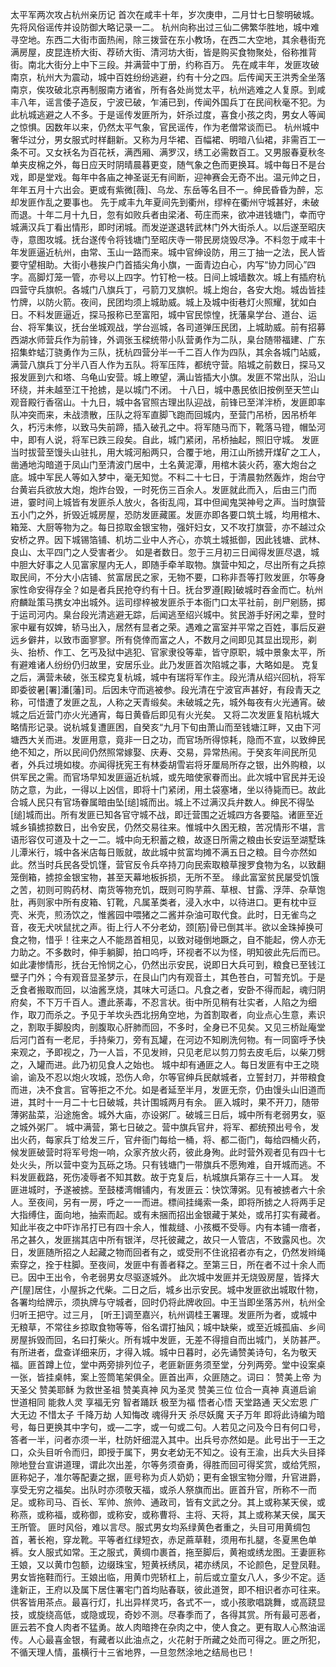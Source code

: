 太平军两次攻占杭州亲历记
    首次在咸丰十年，岁次庚申，二月廿七日黎明破城。先将风俗谣传并设防御大略记录一二。
    杭州向称出过三仙二佛繁华胜地，城中难寻空地。东西二大街市面热闹，除三拨营在东小教场，在西二大空地，其余巷街充满房屋，皮昆连桥大街、荐硚大街、清河坊大街，皆是购买食物聚处，俗称推背街。南北大街分上中下三段。并满营中丁册，约称百万。
    先在咸丰年，发匪攻破南京，杭州大为震动，城中百姓纷纷逃避，约有十分之四。后传闻天王洪秀全坐落南京，俟攻破北京再制服南方诸省，所有各处尚觉太平，杭州逃难之人复原。到咸丰八年，谣言倭子造反，宁波已破，乍浦已到，传闻外国兵丁在民间秋毫不犯。为此杭城逃避之人不多。于是谣传发匪所为，奸杀过度，喜食小孩之肉，男女人等闻之惊惧。因数年以来，仍然太平气象，官民谣传，作为老僧常谈而已。
    杭州城中奢华过分，男女服式时样翻新。又称为月华裙、百幅裙、明暗八仙裙，非需百工一条不可。又女袄名为百花袄，满西厢、满罗汉，绣工必需数百工。又男服春夏秋冬单夹皮棉之外，每日应天时阴晴晨暮更变，随气象之色而更换耳。城中每日不是台戏，即是堂戏。每年中各庙之神圣诞无有间断，迎神赛会无奇不出。温元帅之日，年年五月十六出会。更或有紫微[薇]、乌龙、东岳等名目不一。绅民昏昏为醉，忘却发匪作乱之要事也。
    先于咸丰九年夏间先到衢州，缪梓在衢州守城甚好，未破而退。十年二月十九日，忽有如败兵者由梁渚、苟庄而来，欲冲进钱塘门，幸而守城满汉兵丁看出情形，即时闭城。而发逆遂退转武林门外大街杀人。以后遂至昭庆寺，意图攻城。抚台遂传令将钱塘门至昭庆寺一带民房烧毁尽净。不料忽于咸丰十年发匪逼近杭州，由常、玉山一路而来。城中官绅设防，用三丁抽一之法，民人皆要守望相助。大街小巷挨户门首插尖角小旗，一面青边白心，内写“协力同心”四字。高脚灯笼一管，亦号以上四字。竹钉枪一枝。日间上城墙数次。城上有插府杭四营守兵旗帜。各城门八旗兵丁，弓箭刀叉旗帜。城上炮台，各安大炮。城齿皆挂竹牌，以防火箭。夜间，民团均须上城助威。城上及城中街巷灯火照耀，犹如白日。不料发匪逼近，探马报称已至富阳，城中官民惊惶，抚藩臬学台、道台、运台、将军集议，抚台坐城观战，学台巡城，各司道弹压民团，上城助威。前有招募西湖水师营兵作为前锋，外调张玉樑统带小队营勇作为二队，臬台随带福建、广东招集蚱蜢汀骁勇作为三队，抚杭四营分半一千二百人作为四队，其余各城门站威，满营八旗兵丁分半八百人作为五队。将军压阵，都统守营。陷城之前数日，探马又报发匪到六和塔、乌龟山安营。城上暸望，满山皆插大小旗。发匪不常出队，沿山环绕，并未越至江干抢掳，是以城门不闭。
    十八日，城中愚民依旧按例至天竺山观音殿行香宿山。十九日，城中各官照古理出队迎战，前锋已至洋泮桥，发匪即率队冲突而来，未战溃散，压队之将军直脚飞跑而回城内，至营门吊桥，因吊桥年久，朽污未修，以致马失前蹄，插入破孔之中。将军随马而下，靴落马镫，帽坠河中，即有人说，将军已跌三段矣。自此，城门紧闭，吊桥抽起，照旧守城。
    发匪当时拔营至馒头山驻扎，用大城河船两只，合覆于地，用江山所掳开煤矿之工人，凿通地沟暗道于凤山门至清波门居中，土名黄泥潭，用棺木装火药，塞大炮台之底。城中军民人等如入梦中，毫无知觉。不料二十七日，于清晨勃然轰炸，炮台守台黄岩兵欲放大炮，炮炸台毁，一时死伤三百余人。发匪就此而入，后由三门而进，霎时间上城皆有发匪杀人放火，各街乱闯，耳中但闻鬼哭神号之声。当时旗营五小门之外，折毁近城房屋，恐防发匪藏匿。发匪亦即各要口筑土城，均用棺木、箱笼、大厨等物为之。每日掠取金银宝物，强奸妇女，又不攻打旗营，亦不越过众安桥之界。因下城锡箔铺、机坊二业中人齐心，亦筑土城抵御，因此钱塘、武林、良山、太平四门之人受害者少。
    如是者数日。忽于三月初三日闻得发匪尽退，城中胆大好事之人见富家屋内无人，即随手牵羊取物。旗营中知之，尽出所有之兵掠取民间，不分大小店铺、贫富居民之家，无物不要，口称非吾等打败发匪，尔等身家性命安得存全？如是者兵民抢夺约有十日。抚台罗遵[殿]破城时吞金而亡。杭州府麟趾策马携女冲出城外。运司缪梓被发匪杀于本衙门口太平社前，剖尸剜肠，掷于运司河内。臬台段光清逃避无踪，后闻逃至绍兴城中。贫民游手好闲之辈，登时家中雇有奴婢，轿马出入，居然有显者之荣。遇难之富室并平常之百姓，事后反避远乡僻井，以致市面寥寥。所有侥倖而富之人，不数月之间即见其显出现形，剃头、抬桥、作工、乞丐及狱中逃犯、官家隶役等辈，皆守原职，城中景象太平，所有避难诸人纷纷仍归故里，安居乐业。此乃发匪首次陷城之事，大略如是。
    克复之后，满营未破，张玉樑克复杭城，城中有瑞将军作主。段光清从绍兴回杭，将军即委彼暑[署]潘[藩]司。后因未守而逃被参。段光清在宁波官声甚好，有段青天之称，可惜遭了发匪之乱，人称之天青缎矣。未破城之先，城外每夜有火光通宵。破城之后近营门亦火光通宵，每日黄昏后即见有火光矣。
    又将二次发匪复陷杭城大略情形记录。说杭城复遭匪困，自癸亥“九月下旬由萧山而至钱塘江畔，又由下河塘西大关而进。发匪用意，竟非一日之功，而官场所得惊耗，隐而不宣，以致绅民绝不知之，所以民间仍然照常嫁娶、庆寿、交易，异常热闹。于癸亥年间民所见者，外兵过境如梭。亦闻得抚宪王有林委胡雪岩将牙厘局所存之银，出外购粮，以供军民之需。而官场早知发匪逼近杭城，或先暗使家眷而出。此次城中官民并无设防之意，为此，一得以上凶信，即将十门紧闭，用土袋塞堵，坐以待毙而已。故此合城人民只有官场眷属暗由坠[缒]城而出。城上不过满汉兵弁数人。绅民不得坠[缒]城而出。所有发匪已知各官守城不战，即迁营围之近城四方各要隘。诸匪至近城乡镇掳掠数日，出令安民，仍然交易往来。惟城中久困无粮，苦况情形不堪，言语形容仅可道及十之一二。城中向无积蓄之粮，故逐日所需之粮由长安运至湖墅珠儿潭米行，城中各米店每日贩就，故此城中贫富均摊不满五日之粮。目今亦然如此。然当时兵民各受饥馑，营官反令兵卒持刀向民索取粮草搜罗食物为名，以致翻笼倒箱，掳掠金银宝物，甚至天幕地板拆损，无所不至。
    缘此富室贫民屡受饥饿之苦，初则可购药材、南货等物充饥，既则可购芋蔴、草根、甘露、浮萍、杂草饱肚，再则家中所有皮箱、钉靴，凡属革类者，浸入水中，以待进口。更有枕中豆壳、米壳，煎汤饮之，惟酱园中喂猪之二酱并杂油可取代食。此时，日无雀鸟之音，夜无犬吠鼠扰之声。街上行人不分老幼，颈[筋]骨已倒其半。欲以金珠掉换可食之物，惜乎！往来之人不能昂首相见，以致对碰倒地蹶之，自不能起，傍人亦无力助之。不多数时，伸手躺脚，拍口呜呼，环视者不以为怪，明知彼此先后而已。
    如此凄惨情形，抚台无怜悯之心，仍然出示安民，说即日大兵可到，粮食已至钱江壁子门外；今有观音显圣梦示，在艮山门内有观音土，其色苍白，可暂充饥。于是乏食者搬取而回，以油酱烹烧，其味大可适口。凡食之者，安卧不得而起，魂归阴府矣，不下万千百人。遭此荼毒，不忍言状。街中所见稍有壮实者，人陷之为细作，取刀而杀之。予见于羊坎头西北拐角空地，为首割取者，向业点心生意，素识之，割取手脚股肉，剖腹取心肝肺而回，不多时，全身已不见矣。又见三桥趾庵堂后河门首有一老尼，手持柴刀，旁有瓦罐，在河边不知刷洗何物。有一同窗呼予快来观之，予即视之，乃一人旨，不见发辫，只见老尼以剪刀剪去皮毛后，以柴刀劈之，入罐而进。此乃初见食人之始也。
    城中却有通匪之人。每日发匪有中王之晓谕，谕及不忍以炮火攻城，恐伤人命，尔等官绅兵民献城者，立誓封刀，并带粮食而进，决不食言。官等拒之不允。如是者延至半月，发匪无奈，仍由馒头山旧道而进，其时十一月二十七日破城，共计围城两月有余。
    匪入城时，果不开刀，随带薄粥盐菜，沿途施舍。城外大庙，亦设粥厂。破城三日后，城中所有老弱男女，驱之城外粥厂。
    城中满营，第七日破之。营中旗兵官弁，将军、都统预出号令，发出火药，每家兵丁给发三斤，官弁衙门每给一桶，将、都二衙门，每给四桶火药，候发匪破营时将军号炮一响，众家齐放火药，彼此身殉。此时营外观者见有四十七处火头，所以营中变为瓦砾之场。只有钱塘门一带旗兵不愿殉难，自开城而逃。不料发匪截路，死伤凌辱者不知其数。故于克复后，杭城旗兵第存三十一人耳。
    发匪进城时，予遂被掳。至鼓楼湾帽铺内，有发匪云：快饮薄粥。见有被掳者六十余人。至夜间，另有一房，呼之一一而进。標间挂绳索一条，即将所掳之人将两手足大指缚住，面向地，抽索而起。或有未捆而招出金银藏于某处，或吊打实有藏者。知此半夜之中吓诈吊打已有四十余人，惟裁缝、小孩概不受辱。内有本铺一瘖者，吊之甚久，发匪揣其店中所有银洋，尽托彼藏之，故只一人管店，不致露风也。次日，发匪随所招之人起藏之物而回者有之，或受刑不住讹招者亦有之，仍然发辫绳索穿之，拴于柱脚。至夜间，发匪中有善者释之。至第三日，所在者不过十余人而已。因中王出令，令老弱男女尽驱逐城外。
    此次城中发匪并无烧毁房屋，皆择大产[屋]居住，小屋拆之代柴。二日之后，城乡出示安民。城中发匪欲出城取什物，各署均给牌示，须执牌与守城者，回时仍将此牌收回。中王当即坐落苏州，杭州全归听王把守。过三月，  [听王]调至嘉兴，杭州调桂王署理。发匪所为者，或城中无粮草，不常往乡掠取食物等等，俗名谓打抽风；城中缺柴，或至近城孤庙、乡间房屋拆毁而回，名曰打柴火。所有城中发匪，无差不得擅自而出城门，关防甚严。有所进者，盘查详细来历，才得入城。城中日暮时，必先诵赞美诗句，名为敬天福。匪首蹲上位，堂中两旁排列位子，老匪新匪务须至堂，分列两旁。堂中设案桌一张，皆挂桌帏，案上签筒笔架俱全。匪首出声，众匪随之。词曰：
    赞美上帝    为天圣父
    赞美耶稣    为救世圣祖
    赞美真神    风为圣灵
    赞美三位    位合一真神
    真道启谕    世道相同
    能救人灵    享福无穷
    智者踊跃    极至为福
    悟者心悟    天堂路通
    天父宏恩    广大无边
    不惜太子    千降万劫
    人知悔改    魂得升天
    杀尽妖魔    天子万年
    即将此诗编为暗号，每日更换其中字句，或—二字，或一句或二句。人若见之问及今日有何口号，答者一半，问者亦须一半，杜防奸细混入其中。出兵号亦然如是。此号出于一王之口，众头目听令而归，即授于属下，男女老幼无不知之。设有王渝，出兵大头目择隙地登台宣讲道理，谓此次出差，尔等务须奋勇，得胜而回可得奖赏，或给凭照，匪称妃子，准尔等配妻之据，匪号称为贞人奶奶；更有金银宝物分赠，升官进爵，享受无穷之福矣。出队时亦须敬天福，或杀人祭旗而出。匪首升官，所称不一而足。或称司马、百长、军帅、旅帅、通政司，皆有文武之分。其上或称某天侯，或称燕，或称福，或称御，或称安，或称曹将、主将、天将，其上或称某天侯，属天王所管。
    匪时风俗，难以言尽。服式男女均系绿黄色者重之，头目可用黄绸包首，著长袍，穿龙靴。平等者红绿短衣，赤足蔴草鞋，须用布扎腿，冬夏黑色单裤。女人服式如常。王之服式，黄绸巾裹首，拖至脚后，黄袍或绣龙图。王妻匪称王娘，又以黄巾包额，边缀珠宝，短黄袄绣凤，裙亦绣凤，不论颜色，足登凤鞋。男女皆拖鞋而行。王娘出临，用黄巾兜轿杠上，前后或立童女八人，多少不定。适逢新正，王府以及属下居住署宅门首均贴春联，彼此道贺，即不相识者亦可往来。供客皆用茶点。最喜行灯，扎出异样灵巧，各式不一，或小孩歌唱跳舞，或高跷显技，或旋绕高低，或隐或现，奇妙不测。尽春季而了，各得其赏。所有最可恶者，匪云若不食人肉者不猛勇。故人肉暗搀在杂肉之中，使人食之。更有取人心熬油谣传。人心最喜金银，有藏者以此油点之，火花射于所藏之处而可得之。匪之所犯，不循天理人情，虽横行十三省地界，—旦忽然涂地之结局也已！
